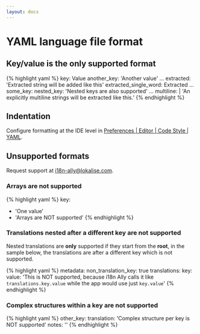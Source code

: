 ```yaml
---
layout: docs
---
```


# YAML language file format

## Key/value is the only supported format

{% highlight yaml %}
key: Value
another_key: 'Another value'
...
extracted: 'Extracted string will be added like this'
extracted_single_word: Extracted
...
some_key:
nested_key: 'Nested keys are also supported'
...
multiline: |
'An explicitly multiline strings
will be extracted like this.'
{% endhighlight %}

## Indentation

Configure formatting at the IDE level in <a href="phpstorm://settings?name=Editor--Code+Style--YAML">Preferences | Editor | Code Style | YAML</a>.

## Unsupported formats

Request support at <a href="mailto:i18n-ally@lokalise.com">i18n-ally@lokalise.com</a>.

### Arrays are not supported

{% highlight yaml %}
key:
- 'One value'
- 'Arrays are NOT supported'
{% endhighlight %}

### Translations nested after a different key are not supported

Nested translations are **only** supported if they start from the **root**, in the sample below, the translations are
after a different key which is not supported.

{% highlight yaml %}
metadata:
    non_translation_key: true
translations:
    key:
        value: 'This is NOT supported, because i18n Ally calls it like `translations.key.value` while the app would use just `key.value`'
{% endhighlight %}

### Complex structures within a key are not supported

{% highlight yaml %}
other_key:
		translation: 'Complex structure per key is NOT supported'
		notes: ''
{% endhighlight %}

